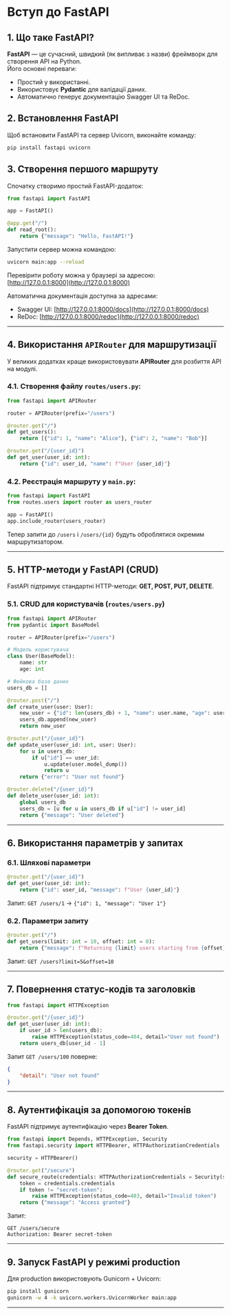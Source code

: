 # Вступ до FastAPI

## 1. Що таке FastAPI?
**FastAPI** — це сучасний, швидкий (як випливає з назви) фреймворк для створення API на Python.  
Його основні переваги:
- Простий у використанні.
- Використовує **Pydantic** для валідації даних.
- Автоматично генерує документацію Swagger UI та ReDoc.

## 2. Встановлення FastAPI
Щоб встановити FastAPI та сервер Uvicorn, виконайте команду:
```sh
pip install fastapi uvicorn
```

## 3. Створення першого маршруту
Спочатку створимо простий FastAPI-додаток:

```python
from fastapi import FastAPI

app = FastAPI()

@app.get("/")
def read_root():
    return {"message": "Hello, FastAPI!"}
```

Запустити сервер можна командою:
```sh
uvicorn main:app --reload
```
Перевірити роботу можна у браузері за адресою:  
[http://127.0.0.1:8000](http://127.0.0.1:8000)  

Автоматична документація доступна за адресами:
- Swagger UI: [http://127.0.0.1:8000/docs](http://127.0.0.1:8000/docs)
- ReDoc: [http://127.0.0.1:8000/redoc](http://127.0.0.1:8000/redoc)

---

## 4. Використання `APIRouter` для маршрутизації
У великих додатках краще використовувати **APIRouter** для розбиття API на модулі.

### 4.1. Створення файлу `routes/users.py`:
```python
from fastapi import APIRouter

router = APIRouter(prefix="/users")

@router.get("/")
def get_users():
    return [{"id": 1, "name": "Alice"}, {"id": 2, "name": "Bob"}]

@router.get("/{user_id}")
def get_user(user_id: int):
    return {"id": user_id, "name": f"User {user_id}"}
```

### 4.2. Реєстрація маршруту у `main.py`:
```python
from fastapi import FastAPI
from routes.users import router as users_router

app = FastAPI()
app.include_router(users_router)
```

Тепер запити до `/users` і `/users/{id}` будуть оброблятися окремим маршрутизатором.

---

## 5. HTTP-методи у FastAPI (CRUD)
FastAPI підтримує стандартні HTTP-методи: **GET, POST, PUT, DELETE**.

### 5.1. CRUD для користувачів (`routes/users.py`)
```python
from fastapi import APIRouter
from pydantic import BaseModel

router = APIRouter(prefix="/users")

# Модель користувача
class User(BaseModel):
    name: str
    age: int

# Фейкова база даних
users_db = []

@router.post("/")
def create_user(user: User):
    new_user = {"id": len(users_db) + 1, "name": user.name, "age": user.age}
    users_db.append(new_user)
    return new_user

@router.put("/{user_id}")
def update_user(user_id: int, user: User):
    for u in users_db:
        if u["id"] == user_id:
            u.update(user.model_dump())
            return u
    return {"error": "User not found"}

@router.delete("/{user_id}")
def delete_user(user_id: int):
    global users_db
    users_db = [u for u in users_db if u["id"] != user_id]
    return {"message": "User deleted"}
```

---

## 6. Використання параметрів у запитах

### 6.1. Шляхові параметри
```python
@router.get("/{user_id}")
def get_user(user_id: int):
    return {"id": user_id, "message": f"User {user_id}"}
```
Запит: `GET /users/1` → `{"id": 1, "message": "User 1"}`

### 6.2. Параметри запиту
```python
@router.get("/")
def get_users(limit: int = 10, offset: int = 0):
    return {"message": f"Returning {limit} users starting from {offset}"}
```
Запит: `GET /users?limit=5&offset=10`

---

## 7. Повернення статус-кодів та заголовків
```python
from fastapi import HTTPException

@router.get("/{user_id}")
def get_user(user_id: int):
    if user_id > len(users_db):
        raise HTTPException(status_code=404, detail="User not found")
    return users_db[user_id - 1]
```
Запит `GET /users/100` поверне:
```json
{
    "detail": "User not found"
}
```

---

## 8. Аутентифікація за допомогою токенів
FastAPI підтримує аутентифікацію через **Bearer Token**.

```python
from fastapi import Depends, HTTPException, Security
from fastapi.security import HTTPBearer, HTTPAuthorizationCredentials

security = HTTPBearer()

@router.get("/secure")
def secure_route(credentials: HTTPAuthorizationCredentials = Security(security)):
    token = credentials.credentials
    if token != "secret-token":
        raise HTTPException(status_code=403, detail="Invalid token")
    return {"message": "Access granted"}
```
Запит:
```
GET /users/secure
Authorization: Bearer secret-token
```

---

## 9. Запуск FastAPI у режимі production
Для production використовують Gunicorn + Uvicorn:
```sh
pip install gunicorn
gunicorn -w 4 -k uvicorn.workers.UvicornWorker main:app
```

---